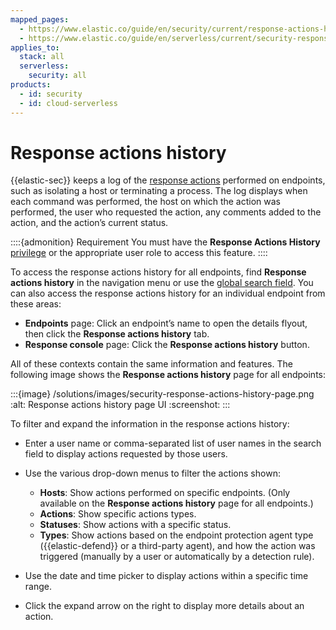 ```yaml
---
mapped_pages:
  - https://www.elastic.co/guide/en/security/current/response-actions-history.html
  - https://www.elastic.co/guide/en/serverless/current/security-response-actions-history.html
applies_to:
  stack: all
  serverless:
    security: all
products:
  - id: security
  - id: cloud-serverless
---
```


# Response actions history


{{elastic-sec}} keeps a log of the [response actions](/solutions/security/endpoint-response-actions.md) performed on endpoints, such as isolating a host or terminating a process. The log displays when each command was performed, the host on which the action was performed, the user who requested the action, any comments added to the action, and the action’s current status.

::::{admonition} Requirement
You must have the **Response Actions History** [privilege](/solutions/security/configure-elastic-defend/elastic-defend-feature-privileges.md) or the appropriate user role to access this feature.
::::


To access the response actions history for all endpoints, find **Response actions history** in the navigation menu or use the [global search field](/explore-analyze/find-and-organize/find-apps-and-objects.md). You can also access the response actions history for an individual endpoint from these areas:

* **Endpoints** page: Click an endpoint’s name to open the details flyout, then click the **Response actions history** tab.
* **Response console** page: Click the **Response actions history** button.

All of these contexts contain the same information and features. The following image shows the **Response actions history** page for all endpoints:

:::{image} /solutions/images/security-response-actions-history-page.png
:alt: Response actions history page UI
:screenshot:
:::

To filter and expand the information in the response actions history:

* Enter a user name or comma-separated list of user names in the search field to display actions requested by those users.
* Use the various drop-down menus to filter the actions shown:

    * **Hosts**: Show actions performed on specific endpoints. (Only available on the **Response actions history** page for all endpoints.)
    * **Actions**: Show specific actions types.
    * **Statuses**: Show actions with a specific status.
    * **Types**: Show actions based on the endpoint protection agent type ({{elastic-defend}} or a third-party agent), and how the action was triggered (manually by a user or automatically by a detection rule).

* Use the date and time picker to display actions within a specific time range.
* Click the expand arrow on the right to display more details about an action.
